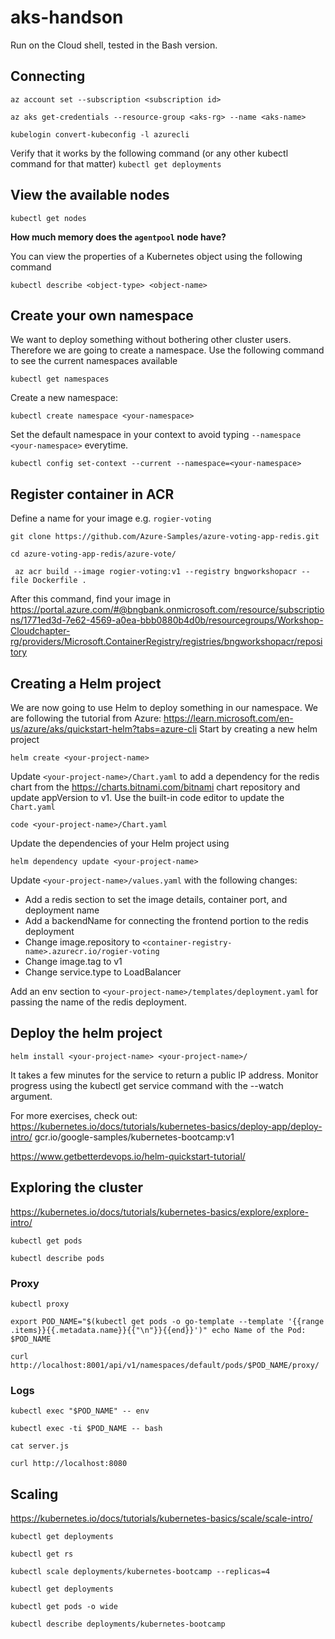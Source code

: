 # aks-handson



Run on the Cloud shell, tested in the Bash version.

## Connecting 

`az account set --subscription <subscription id>`

`az aks get-credentials --resource-group <aks-rg> --name <aks-name>`

`kubelogin convert-kubeconfig -l azurecli`

Verify that it works by the following command (or any other kubectl command for that matter)
`kubectl get deployments`

## View the available nodes

`kubectl get nodes`

**How much memory does the `agentpool` node have?**

You can view the properties of a Kubernetes object using the following command

`kubectl describe <object-type> <object-name>`

## Create your own namespace
We want to deploy something without bothering other cluster users. Therefore we are going to create a namespace. Use the following command to see the current namespaces available

`kubectl get namespaces`

Create a new namespace:

`kubectl create namespace <your-namespace>`

Set the default namespace in your context to avoid typing `--namespace <your-namespace>` everytime.

`kubectl config set-context --current --namespace=<your-namespace>`

## Register container in ACR

Define a name for your image e.g. `rogier-voting`

`git clone https://github.com/Azure-Samples/azure-voting-app-redis.git`

`cd azure-voting-app-redis/azure-vote/`


` az acr build --image rogier-voting:v1 --registry bngworkshopacr --file Dockerfile .`

After this command, find your image in https://portal.azure.com/#@bngbank.onmicrosoft.com/resource/subscriptions/1771ed3d-7e62-4569-a0ea-bbb0880b4d0b/resourcegroups/Workshop-Cloudchapter-rg/providers/Microsoft.ContainerRegistry/registries/bngworkshopacr/repository

## Creating a Helm project
We are now going to use Helm to deploy something in our namespace. We are following the tutorial from Azure: https://learn.microsoft.com/en-us/azure/aks/quickstart-helm?tabs=azure-cli
Start by creating a new helm project

`helm create <your-project-name>`

Update `<your-project-name>/Chart.yaml` to add a dependency for the redis chart from the https://charts.bitnami.com/bitnami chart repository and update appVersion to v1. Use the built-in code editor to update the `Chart.yaml`
  
`code <your-project-name>/Chart.yaml `
  
Update the dependencies of your Helm project using
  
`helm dependency update <your-project-name>`
  
Update `<your-project-name>/values.yaml` with the following changes:
- Add a redis section to set the image details, container port, and deployment name
- Add a backendName for connecting the frontend portion to the redis deployment
- Change image.repository to `<container-registry-name>.azurecr.io/rogier-voting`
- Change image.tag to v1
- Change service.type to LoadBalancer
 
Add an env section to `<your-project-name>/templates/deployment.yaml` for passing the name of the redis deployment.

## Deploy the helm project

`helm install <your-project-name> <your-project-name>/`

It takes a few minutes for the service to return a public IP address. Monitor progress using the kubectl get service command with the --watch argument.
  
For more exercises, check out:
https://kubernetes.io/docs/tutorials/kubernetes-basics/deploy-app/deploy-intro/
gcr.io/google-samples/kubernetes-bootcamp:v1

https://www.getbetterdevops.io/helm-quickstart-tutorial/


## Exploring the cluster

https://kubernetes.io/docs/tutorials/kubernetes-basics/explore/explore-intro/

`kubectl get pods`

`kubectl describe pods`

### Proxy
`kubectl proxy`

`export POD_NAME="$(kubectl get pods -o go-template --template '{{range .items}}{{.metadata.name}}{{"\n"}}{{end}}')"
echo Name of the Pod: $POD_NAME`


`curl http://localhost:8001/api/v1/namespaces/default/pods/$POD_NAME/proxy/`

### Logs

`kubectl exec "$POD_NAME" -- env`

`kubectl exec -ti $POD_NAME -- bash`

`cat server.js`

`curl http://localhost:8080`

## Scaling
https://kubernetes.io/docs/tutorials/kubernetes-basics/scale/scale-intro/

`kubectl get deployments`


`kubectl get rs`

`kubectl scale deployments/kubernetes-bootcamp --replicas=4`

`kubectl get deployments`


`kubectl get pods -o wide`

`kubectl describe deployments/kubernetes-bootcamp`
